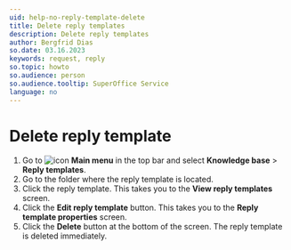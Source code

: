```yaml
---
uid: help-no-reply-template-delete
title: Delete reply templates
description: Delete reply templates
author: Bergfrid Dias
so.date: 03.16.2023
keywords: request, reply
so.topic: howto
so.audience: person
so.audience.tooltip: SuperOffice Service
language: no
---
```


# Delete reply template

1. Go to ![icon][img1] **Main menu** in the top bar and select **Knowledge base** > **Reply templates**.
1. Go to the folder where the reply template is located.
1. Click the reply template. This takes you to the **View reply templates** screen.
1. Click the **Edit reply template** button. This takes you to the **Reply template properties** screen.
1. Click the **Delete** button at the bottom of the screen. The reply template is deleted immediately.

<!-- Referenced links -->

<!-- Referenced images -->
[img1]: ../../../../media/icons/main-menu.png

